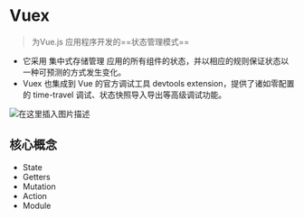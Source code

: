 # Vuex

> 为Vue.js 应用程序开发的==状态管理模式==

- 它采用 集中式存储管理 应用的所有组件的状态，并以相应的规则保证状态以一种可预测的方式发生变化。
- Vuex 也集成到 Vue 的官方调试工具 devtools extension，提供了诸如零配置的 time-travel 调试、状态快照导入导出等高级调试功能。

<img src="https://img-blog.csdnimg.cn/20200114014359407.png?x-oss-process=image/watermark,type_ZmFuZ3poZW5naGVpdGk,shadow_10,text_aHR0cHM6Ly9ibG9nLmNzZG4ubmV0L3d1eXhpbnU=,size_16,color_FFFFFF,t_70" alt="在这里插入图片描述"  />

## 核心概念

- State
- Getters
- Mutation
- Action
- Module